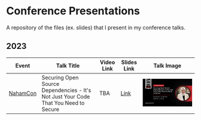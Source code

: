# Conference Presentations

A repository of the files (ex. slides) that I present in my conference talks.

## 2023

Event | Talk Title | Video Link | Slides Link | Talk Image |
--- | --- | --- | --- | --- |
[NahamCon](https://www.nahamcon.com/) | Securing Open Source Dependencies - It's Not Just Your Code That You Need to Secure | TBA | [Link](https://github.com/rkhal101/Conference-Presentations/blob/main/2023/nahamcon/Securing%20Open%20Source%20Dependencies.pdf) | ![image](2023/nahamcon/promo-image.jpg)
